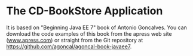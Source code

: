 # The CD-BookStore Application

It is based on "Beginning Java EE 7" book of Antonio Goncalves.
You can download the code examples of this book from the apress web site (www.apress.com) or straight from
the Git repository at https://github.com/agoncal/agoncal-book-javaee7.
